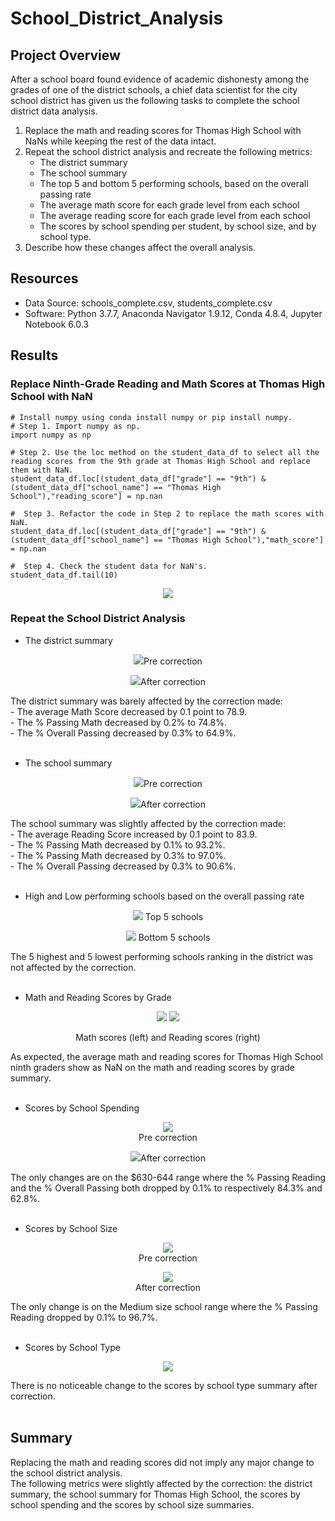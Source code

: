 # School_District_Analysis

## Project Overview
After a school board found evidence of academic dishonesty among the grades of one of the district schools, a chief data scientist for the city school district has given us the following tasks to complete the school district data analysis.

1. Replace the math and reading scores for Thomas High School with NaNs while keeping the rest of the data intact.
2. Repeat the school district analysis and recreate the following metrics:
    - The district summary
    - The school summary
    - The top 5 and bottom 5 performing schools, based on the overall passing rate
    - The average math score for each grade level from each school
    - The average reading score for each grade level from each school
    - The scores by school spending per student, by school size, and by school type.
3. Describe how these changes affect the overall analysis.

## Resources
- Data Source: schools_complete.csv, students_complete.csv
- Software: Python 3.7.7, Anaconda Navigator 1.9.12, Conda 4.8.4, Jupyter Notebook 6.0.3

## Results

### Replace Ninth-Grade Reading and Math Scores at Thomas High School with NaN
```
# Install numpy using conda install numpy or pip install numpy. 
# Step 1. Import numpy as np.
import numpy as np

# Step 2. Use the loc method on the student_data_df to select all the reading scores from the 9th grade at Thomas High School and replace them with NaN.
student_data_df.loc[(student_data_df["grade"] == "9th") & (student_data_df["school_name"] == "Thomas High School"),"reading_score"] = np.nan

#  Step 3. Refactor the code in Step 2 to replace the math scores with NaN.
student_data_df.loc[(student_data_df["grade"] == "9th") & (student_data_df["school_name"] == "Thomas High School"),"math_score"] = np.nan

#  Step 4. Check the student data for NaN's. 
student_data_df.tail(10)
```
<p align="center">
  <img src="https://user-images.githubusercontent.com/68669675/90834754-9959c300-e310-11ea-9104-5b9fc311df42.png">
</p>

### Repeat the School District Analysis

- The district summary
<p align="center">
  <img src="https://user-images.githubusercontent.com/68669675/90918895-1cc7f280-e3ab-11ea-86dc-11e3d5a0d1fd.png">Pre correction
</p>
<p align="center">
  <img src="https://user-images.githubusercontent.com/68669675/90834746-98c12c80-e310-11ea-9bb1-90c5b80a0cfa.png">After correction
</p>
The district summary was barely affected by the correction made:<br/>
- The average Math Score decreased by 0.1 point to 78.9.<br/>
- The % Passing Math decreased by 0.2% to 74.8%.<br/>
- The % Overall Passing decreased by 0.3% to 64.9%.<br/><br/>

- The school summary
<p align="center">
  <img src="https://user-images.githubusercontent.com/68669675/90918905-1e91b600-e3ab-11ea-8287-04cc30205d2c.png">Pre correction
</p>
<p align="center">
  <img src="https://user-images.githubusercontent.com/68669675/90918909-1f2a4c80-e3ab-11ea-90b7-3296810ec63b.png">After correction
</p>
The school summary was slightly affected by the correction made:<br/>
- The average Reading Score increased by 0.1 point to 83.9.<br/>
- The % Passing Math decreased by 0.1% to 93.2%.<br/>
- The % Passing Math decreased by 0.3% to 97.0%.<br/>
- The % Overall Passing decreased by 0.3% to 90.6%.<br/><br/>

- High and Low performing schools based on the overall passing rate
<p align="center">
  <img src="https://user-images.githubusercontent.com/68669675/90834767-9bbc1d00-e310-11ea-8bbf-aac572055b80.png">
  Top 5 schools
</p>
<p align="center">
  <img src="https://user-images.githubusercontent.com/68669675/90836950-4551dd00-e316-11ea-82e8-8dc7fbc9b609.png">
  Bottom 5 schools
</p>
The 5 highest and 5 lowest performing schools ranking in the district was not affected by the correction.<br/><br/>

- Math and Reading Scores by Grade
<p align="center">
  <img src="https://user-images.githubusercontent.com/68669675/90834748-98c12c80-e310-11ea-8e79-5471f2832077.png">
  <img src="https://user-images.githubusercontent.com/68669675/90834752-9959c300-e310-11ea-921d-dbe0afd02c4d.png"> 
</p>
<p align="center">Math scores (left) and Reading scores (right)</p>
As expected, the average math and reading scores for Thomas High School ninth graders show as NaN on the math and reading scores by grade summary. <br/><br/>

- Scores by School Spending
<p align="center">
  <img src="https://user-images.githubusercontent.com/68669675/90918914-1f2a4c80-e3ab-11ea-93a7-53600aeb0cce.png"><br/>Pre correction
</p>
<p align="center">
  <img src="https://user-images.githubusercontent.com/68669675/90918915-1fc2e300-e3ab-11ea-8c84-b62876291a1a.png">After correction
</p>
The only changes are on the $630-644 range where the % Passing Reading and the % Overall Passing both dropped by 0.1% to respectively 84.3% and 62.8%.<br/><br/>

- Scores by School Size
<p align="center">
  <img src="https://user-images.githubusercontent.com/68669675/90918911-1f2a4c80-e3ab-11ea-87c0-c538166d07de.png"><br/>Pre correction
</p>
<p align="center">
  <img src="https://user-images.githubusercontent.com/68669675/90918912-1f2a4c80-e3ab-11ea-9445-edd9b20feaa6.png"><br/>After correction
</p>
The only change is on the Medium size school range where the % Passing Reading dropped by 0.1% to 96.7%.<br/><br/>

- Scores by School Type
<p align="center">
  <img src="https://user-images.githubusercontent.com/68669675/90918919-205b7980-e3ab-11ea-9c0c-cd1ead21a6ca.png">
</p>
There is no noticeable change to the scores by school type summary after correction.<br/><br/>

## Summary
Replacing the math and reading scores did not imply any major change to the school district analysis.\
The following metrics were slightly affected by the correction: the district summary, the school summary for Thomas High School, the scores by school spending and the scores by school size summaries.